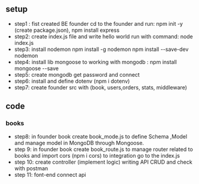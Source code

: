 ## setup
- step1 : fist created BE founder cd to the founder and run: npm init -y (create package.json), npm install express
- step2: create index.js file and write hello world run with command: node index.js
- step3: install nodemon
npm install -g nodemon
npm install --save-dev nodemon
- step4: install lib mongoose to working with mongodb : npm install mongoose --save 
- step5: create mongodb get password and connect
- step6: install and define dotenv (npm i dotenv)
- step7: create founder src with (book, users,orders, stats, middleware)
## code
### books
- step8: in founder book create book_mode.js to define Schema ,Model and manage model in MongoDB through Mongoose.
- step 9: in founder book create book_route.js to manage router related to books and import cors (npm i cors) to integration go to the index.js
- step 10: create controller (implement logic) writing API CRUD and check with postman
- step 11: font-end connect api